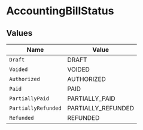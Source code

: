 # AccountingBillStatus


## Values

| Name                | Value               |
| ------------------- | ------------------- |
| `Draft`             | DRAFT               |
| `Voided`            | VOIDED              |
| `Authorized`        | AUTHORIZED          |
| `Paid`              | PAID                |
| `PartiallyPaid`     | PARTIALLY_PAID      |
| `PartiallyRefunded` | PARTIALLY_REFUNDED  |
| `Refunded`          | REFUNDED            |